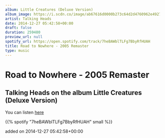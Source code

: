 ```yaml
---
album: Little Creatures (Deluxe Version)
album_image: https://i.scdn.co/image/ab67616d0000b273c64d2d4760962e4927527b2b
artist: Talking Heads
date: 2014-12-27 05:42:58+00:00
draft: false
duration: 259480
preview_url: null
spotify_url: https://open.spotify.com/track/7heBAWblTLFg7BbyRfHUAH
title: Road to Nowhere - 2005 Remaster
type: music
---
```



# Road to Nowhere - 2005 Remaster

## Talking Heads on the album Little Creatures (Deluxe Version)

You can listen [here](https://open.spotify.com/track/7heBAWblTLFg7BbyRfHUAH)

{{% spotify "7heBAWblTLFg7BbyRfHUAH" small %}}

added on 2014-12-27 05:42:58+00:00
